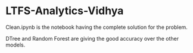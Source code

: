 # LTFS-Analytics-Vidhya

Clean.ipynb is the notebook having the complete solution for the problem.

DTree and Random Forest are giving the good accuracy over the other models.
